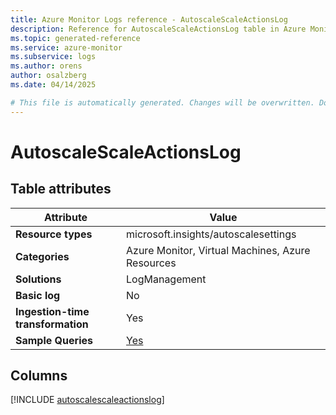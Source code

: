 ```yaml
---
title: Azure Monitor Logs reference - AutoscaleScaleActionsLog
description: Reference for AutoscaleScaleActionsLog table in Azure Monitor Logs.
ms.topic: generated-reference
ms.service: azure-monitor
ms.subservice: logs
ms.author: orens
author: osalzberg
ms.date: 04/14/2025

# This file is automatically generated. Changes will be overwritten. Do not change this file directly.
---
```


# AutoscaleScaleActionsLog




## Table attributes

|Attribute|Value|
|---|---|
|**Resource types**|microsoft.insights/autoscalesettings|
|**Categories**|Azure Monitor, Virtual Machines, Azure Resources|
|**Solutions**| LogManagement|
|**Basic log**|No|
|**Ingestion-time transformation**|Yes|
|**Sample Queries**|[Yes](/azure/azure-monitor/reference/queries/autoscalescaleactionslog)|



## Columns
  
[!INCLUDE [autoscalescaleactionslog](~/reusable-content/ce-skilling/azure/includes/azure-monitor/reference/tables/autoscalescaleactionslog-include.md)]
